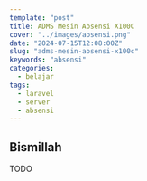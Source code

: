 ```yaml
---
template: "post"
title: ADMS Mesin Absensi X100C
cover: "../images/absensi.png"
date: "2024-07-15T12:08:00Z"
slug: "adms-mesin-absensi-x100c"
keywords: "absensi"
categories:
  - belajar
tags:
  - laravel
  - server
  - absensi
---
```



## Bismillah

TODO
